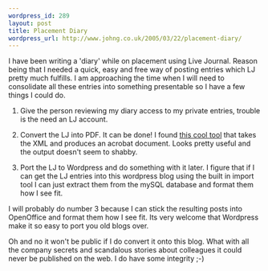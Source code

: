 ```yaml
--- 
wordpress_id: 289
layout: post
title: Placement Diary
wordpress_url: http://www.johng.co.uk/2005/03/22/placement-diary/
---
```

I have been writing a 'diary' while on placement using Live Journal. Reason being that I needed a quick, easy and free way of posting entries which LJ pretty much fulfills. I am approaching the time when I will need to consolidate all these entries into something presentable so I have a few things I could do.

1) Give the person reviewing my diary access to my private entries, trouble is the need an LJ account.

2) Convert the LJ into PDF. It can be done! I found <a href="http://www.ljbook.com/">this cool tool</a> that takes the XML and produces an acrobat document. Looks pretty useful and the output doesn't seem to shabby.

3) Port the LJ to Wordpress and do something with it later. I figure that if I can get the LJ entries into this wordpress blog using the built in import tool I can just extract them from the mySQL database and format them how I see fit.

I will probably do number 3 because I can stick the resulting posts into OpenOffice and format them how I see fit. Its very welcome that Wordpress make it so easy to port you old blogs over.

Oh and no it won't be public if I do convert it onto this blog. What with all the company secrets and scandalous stories about colleagues it could never be published on the web. I do have some integrity ;-)
